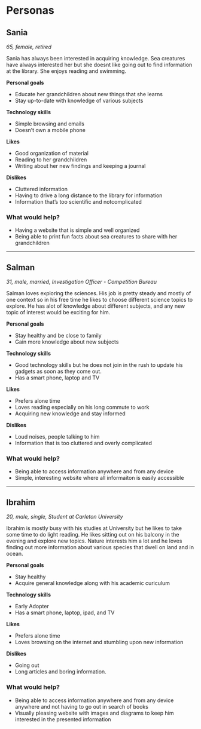 # Personas

## Sania

*65, female, retired*

Sania has always been interested in acquiring knowledge. Sea creatures have always interested her but she doesnt like going out to find information at the library. She enjoys reading and swimming. 

**Personal goals**

- Educate her grandchildren about new things that she learns
- Stay up-to-date with knowledge of various subjects

**Technology skills**

- Simple browsing and emails
- Doesn’t own a mobile phone

**Likes**
- Good organization of material
- Reading to her grandchildren
- Writing about her new findings and keeping a journal

**Dislikes**
- Cluttered information
- Having to drive a long distance to the library for information
- Information that’s too scientific and notcomplicated
### What would help?

- Having a website that is simple and well organized
- Being able to print fun facts about sea creatures to share with her grandchildren

---

## Salman

*31, male, married, Investigation Officer - Competition Bureau*

Salman loves exploring the sciences. His job is pretty steady and mostly of one context so in his free time he likes to choose different science topics to explore. He has alot of knowledge about different subjects, and any new topic of interest would be exciting for him. 


**Personal goals**

- Stay healthy and be close to family
- Gain more knowledge about new subjects

**Technology skills**

- Good technology skills but he does not join in the rush to update his gadgets as soon as they come out. 
- Has a smart phone, laptop and TV

**Likes**

- Prefers alone time
- Loves reading especially on his long commute to work
- Acquiring new knowledge and stay informed

**Dislikes**

- Loud noises, people talking to him
- Information that is too cluttered and overly complicated

### What would help?

- Being able to access information anywhere and from any device
- Simple, interesting website where all informaiton is easily accessible

---

## Ibrahim

*20, male, single, Student at Carleton University*

Ibrahim is mostly busy with his studies at University but he likes to take some time to do light reading. He likes sitting out on his balcony in the evening and explore new topics. Nature interests him a lot and he loves finding out more information about various species that dwell on land and in ocean.

**Personal goals**

- Stay healthy
- Acquire general knowledge along with his academic curiculum

**Technology skills**

- Early Adopter
- Has a smart phone, laptop, ipad, and TV

**Likes**

- Prefers alone time
- Loves browsing on the internet and stumbling upon new information


**Dislikes**

- Going out
- Long articles and boring information.

### What would help?

- Being able to access information anywhere and from any device anywhere and not having to go out in search of books
- Visually pleasing website with images and diagrams to keep him interested in the presented information